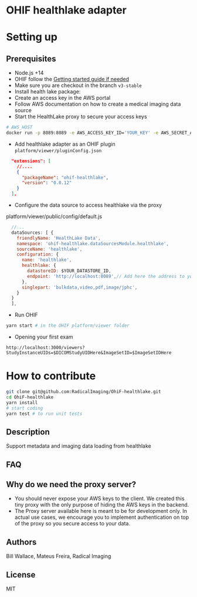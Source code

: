 # OHIF healthlake adapter

# Setting up

## Prerequisites
* Node.js +14
* OHIF follow the [Getting started guide if needed](https://v3-docs.ohif.org/development/getting-started/)
* Make sure you are checkout in the branch `v3-stable`
* Install health lake package:
* Create an access key in the AWS portal
* Follow AWS documentation on how to create a medical imaging data source
* Start the HealthLake proxy to secure your access keys
```bash
# AWS_HOST
docker run -p 8089:8089 -e AWS_ACCESS_KEY_ID='YOUR_KEY' -e AWS_SECRET_ACCESS_KEY='YOUR_SECRET' -e AWS_REGION='YOUR_REGION' mateusfreira/ohif-healthlake-proxy
```
* Add healthlake adapter as an OHIF plugin `platform/viewer/pluginConfig.json`
```json
  "extensions": [
    //....
    {
      "packageName": "ohif-healthlake",
      "version": "0.0.12"
    }
  ],

```
* Configure the data source to access healthlake via the proxy

platform/viewer/public/config/default.js
```js
  //...
  dataSources: [ {
    friendlyName: 'HealthLake Data',
    namespace: 'ohif-healthlake.dataSourcesModule.healthlake',
    sourceName: 'healthlake',
    configuration: {
      name: 'healthlake',
      healthlake: {
        datastoreID: $YOUR_DATASTORE_ID,
        endpoint: 'http://localhost:8089',// Add here the address to you proxy
      },
      singlepart: 'bulkdata,video,pdf,image/jphc',
    }
  }
  ],

```
* Run OHIF
```bash
yarn start # in the OHIF platform/viewer folder
```
* Opening your first exam
```
http://localhost:3000/viewers?StudyInstanceUIDs=$DICOMStudyUIDHere&ImageSetID=$ImageSetIDHere
```

# How to contribute
```bash
git clone git@github.com:RadicalImaging/OhiF-healthlake.git
cd OhiF-healthlake
yarn install
# start coding
yarn test # to run unit tests
```

## Description 
Support metadata and imaging data loading from healthlake

## FAQ
## Why do we need the proxy server?
* You should never expose your AWS keys to the client. We created this tiny proxy with the only purpose of hiding the AWS keys in the backend.
* The Proxy server available here is meant to be for development only. In actual use cases, we encourage you to implement authentication on top of the proxy so you secure access to your data.


## Authors 
Bill Wallace, Mateus Freira, Radical Imaging 

## License 
MIT

